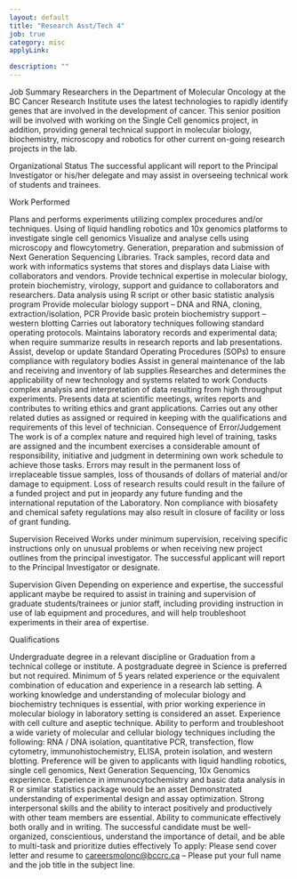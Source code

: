 ```yaml
---
layout: default
title: "Research Asst/Tech 4"
job: true
category: misc
applyLink:

description: ""
---
```

Job Summary
Researchers in the Department of Molecular Oncology at the BC Cancer Research Institute uses the latest technologies to rapidly identify genes that are involved in the development of cancer. This senior position will be involved with working on the Single Cell genomics project, in addition, providing general technical support in molecular biology, biochemistry, microscopy and robotics for other current on-going research projects in the lab.

Organizational Status
The successful applicant will report to the Principal Investigator or his/her delegate and may assist in overseeing technical work of students and trainees.

Work Performed

Plans and performs experiments utilizing complex procedures and/or techniques.
Using of liquid handling robotics and 10x genomics platforms to investigate single cell genomics
Visualize and analyse cells using microscopy and flowcytometry.
Generation, preparation and submission of Next Generation Sequencing Libraries.
Track samples, record data and work with informatics systems that stores and displays data
Liaise with collaborators and vendors.
Provide technical expertise in molecular biology, protein biochemistry, virology, support and guidance to collaborators and researchers.
Data analysis using R script or other basic statistic analysis program
Provide molecular biology support – DNA and RNA, cloning, extraction/isolation, PCR
Provide basic protein biochemistry support – western blotting
Carries out laboratory techniques following standard operating protocols.
Maintains laboratory records and experimental data; when require summarize results in research reports and lab presentations.
Assist, develop or update Standard Operating Procedures (SOPs) to ensure compliance with regulatory bodies
Assist in general maintenance of the lab and receiving and inventory of lab supplies
Researches and determines the applicability of new technology and systems related to work
Conducts complex analysis and interpretation of data resulting from high throughput experiments.
Presents data at scientific meetings, writes reports and contributes to writing ethics and grant applications.
Carries out any other related duties as assigned or required in keeping with the qualifications and requirements of this level of technician.
Consequence of Error/Judgement
The work is of a complex nature and required high level of training, tasks are assigned and the incumbent exercises a considerable amount of responsibility, initiative and judgment in determining own work schedule to achieve those tasks. Errors may result in the permanent loss of irreplaceable tissue samples, loss of thousands of dollars of material and/or damage to equipment.  Loss of research results could result in the failure of a funded project and put in jeopardy any future funding and the international reputation of the Laboratory. Non compliance with biosafety and chemical safety regulations may also result in closure of facility or loss of grant funding.

Supervision Received
Works under minimum supervision, receiving specific instructions only on unusual problems or when receiving new project outlines from the principal investigator. The successful applicant will report to the Principal Investigator or designate.

Supervision Given
Depending on experience and expertise, the successful applicant maybe be required to assist in training and supervision of graduate students/trainees or junior staff, including providing instruction in use of lab equipment and procedures, and will help troubleshoot experiments in their area of expertise.

Qualifications

Undergraduate degree in a relevant discipline or Graduation from a technical college or institute.
A postgraduate degree in Science is preferred but not required. Minimum of 5 years related experience or the equivalent combination of education and experience in a research lab setting.
A working knowledge and understanding of molecular biology and biochemistry techniques is essential, with prior working experience in molecular biology in laboratory setting is considered an asset.
Experience with cell culture and aseptic technique.
Ability to perform and troubleshoot a wide variety of molecular and cellular biology techniques including the following: RNA / DNA isolation, quantitative PCR, transfection, flow cytometry, immunohistochemistry, ELISA, protein isolation, and western blotting.
Preference will be given to applicants with liquid handling robotics, single cell genomics, Next Generation Sequencing, 10x Genomics experience.
Experience in immunocytochemistry and basic data analysis in R or similar statistics package would be an asset
Demonstrated understanding of experimental design and assay optimization.
Strong interpersonal skills and the ability to interact positively and productively with other team members are essential.
Ability to communicate effectively both orally and in writing.
The successful candidate must be well-organized, conscientious, understand the importance of detail, and be able to multi-task and prioritize duties effectively
To apply: Please send cover letter and resume to careersmolonc@bccrc.ca  – Please put your full name and the job title in the subject line.